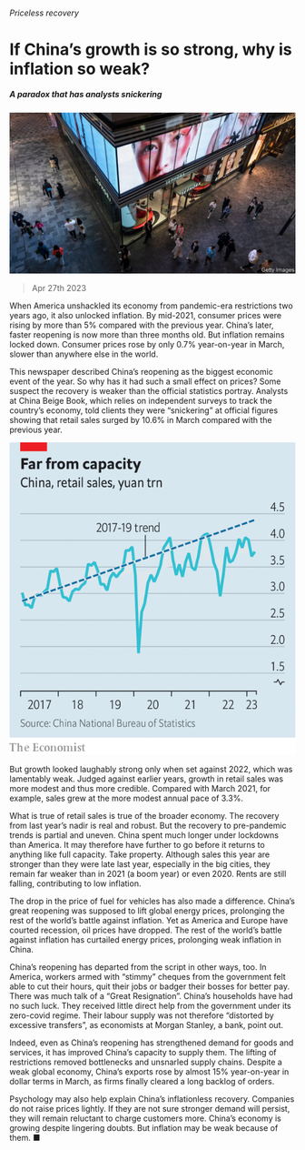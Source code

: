 ###### Priceless recovery

# If China’s growth is so strong, why is inflation so weak? 

##### A paradox that has analysts snickering 

![image](images/20230429_FNP504.jpg) 

> Apr 27th 2023 

When America unshackled its economy from pandemic-era restrictions two years ago, it also unlocked inflation. By mid-2021, consumer prices were rising by more than 5% compared with the previous year. China’s later, faster reopening is now more than three months old. But inflation remains locked down. Consumer prices rose by only 0.7% year-on-year in March, slower than anywhere else in the world. 

This newspaper described China’s reopening as the biggest economic event of the year. So why has it had such a small effect on prices? Some suspect the recovery is weaker than the official statistics portray. Analysts at China Beige Book, which relies on independent surveys to track the country’s economy, told clients they were “snickering” at official figures showing that retail sales surged by 10.6% in March compared with the previous year.

![image](images/20230429_FNC875.png) 


But growth looked laughably strong only when set against 2022, which was lamentably weak. Judged against earlier years, growth in retail sales was more modest and thus more credible. Compared with March 2021, for example, sales grew at the more modest annual pace of 3.3%. 

What is true of retail sales is true of the broader economy. The recovery from last year’s nadir is real and robust. But the recovery to pre-pandemic trends is partial and uneven. China spent much longer under lockdowns than America. It may therefore have further to go before it returns to anything like full capacity. Take property. Although sales this year are stronger than they were late last year, especially in the big cities, they remain far weaker than in 2021 (a boom year) or even 2020. Rents are still falling, contributing to low inflation. 

The drop in the price of fuel for vehicles has also made a difference. China’s great reopening was supposed to lift global energy prices, prolonging the rest of the world’s battle against inflation. Yet as America and Europe have courted recession, oil prices have dropped. The rest of the world’s battle against inflation has curtailed energy prices, prolonging weak inflation in China. 

China’s reopening has departed from the script in other ways, too. In America, workers armed with “stimmy” cheques from the government felt able to cut their hours, quit their jobs or badger their bosses for better pay. There was much talk of a “Great Resignation”. China’s households have had no such luck. They received little direct help from the government under its zero-covid regime. Their labour supply was not therefore “distorted by excessive transfers”, as economists at Morgan Stanley, a bank, point out. 

Indeed, even as China’s reopening has strengthened demand for goods and services, it has improved China’s capacity to supply them. The lifting of restrictions removed bottlenecks and unsnarled supply chains. Despite a weak global economy, China’s exports rose by almost 15% year-on-year in dollar terms in March, as firms finally cleared a long backlog of orders.

Psychology may also help explain China’s inflationless recovery. Companies do not raise prices lightly. If they are not sure stronger demand will persist, they will remain reluctant to charge customers more. China’s economy is growing despite lingering doubts. But inflation may be weak because of them. ■


